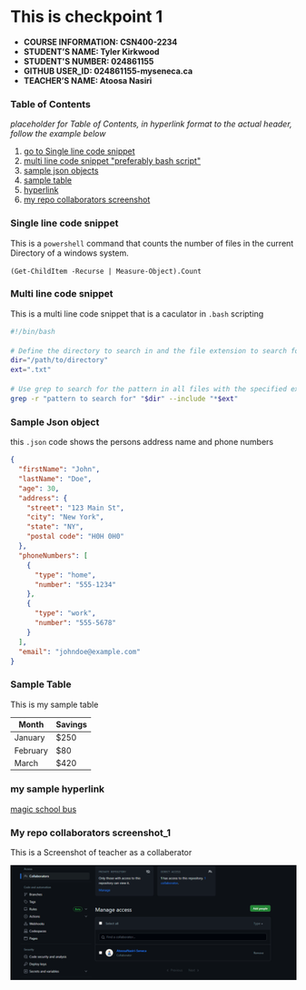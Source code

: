 # This is checkpoint 1 

- **COURSE INFORMATION: CSN400-2234**
- **STUDENT’S NAME: Tyler Kirkwood**
- **STUDENT'S NUMBER: 024861155**
- **GITHUB USER_ID: 024861155-myseneca.ca**
- **TEACHER’S NAME: Atoosa Nasiri**

### Table of Contents
_placeholder for Table of Contents, in hyperlink format to the actual header, follow the example below_
1.  [go to Single line code snippet](#single-line-code-snippet)
2.  [multi line code snippet "preferably bash script"](#multi-line-code-snippet)
3.  [sample json objects](#sample-json-object)
4.  [sample table](#sample-table)
5.  [hyperlink](#my-sample-hyperlink)
6. [my repo collaborators screenshot](#my-repo-collaborators-screenshot_1)




### Single line code snippet

This is a `powershell` command that counts the number of files in 
the current Directory of a windows system.


`(Get-ChildItem -Recurse | Measure-Object).Count`

### Multi line code snippet
This is a multi line code snippet that is a caculator in `.bash` scripting 

```bash
#!/bin/bash

# Define the directory to search in and the file extension to search for
dir="/path/to/directory"
ext=".txt"

# Use grep to search for the pattern in all files with the specified extension in the directory and its subdirectories
grep -r "pattern to search for" "$dir" --include "*$ext"

```
### Sample Json object
this `.json` code shows the persons address name and phone numbers
```json
{
  "firstName": "John",
  "lastName": "Doe",
  "age": 30,
  "address": {
    "street": "123 Main St",
    "city": "New York",
    "state": "NY",
    "postal code": "H0H 0H0"
  },
  "phoneNumbers": [
    {
      "type": "home",
      "number": "555-1234"
    },
    {
      "type": "work",
      "number": "555-5678"
    }
  ],
  "email": "johndoe@example.com"
}

```

### Sample Table
This is my sample table

| Month    | Savings |
| -------- | ------- |
| January  | $250    |
| February | $80     |
| March    | $420    |
 
### my sample hyperlink
[magic school bus](https://www.google.com "Google's Homepage")


### My repo collaborators screenshot_1
This is a Screenshot of teacher as a collaberator


<img src="Checkpoint 1 - Collaberation.png"
     alt="Markdown Monster icon"
     style="float: left; margin-right: 4px;" />



---